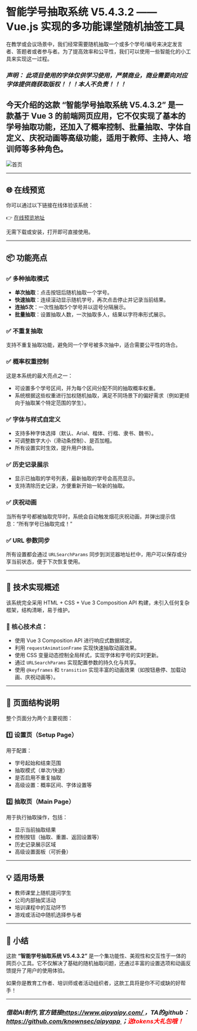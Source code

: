 # 智能学号抽取系统 V5.4.3.2 —— Vue.js 实现的多功能课堂随机抽签工具

在教学或会议场景中，我们经常需要随机抽取一个或多个学号/编号来决定发言者、答题者或者参与者。为了提高效率和公平性，我们可以使用一些智能化的小工具来实现这一过程。

### ***声明： 此项目使用的字体仅供学习使用，严禁商业，商业需要向对应字体提供商获取版权！！！本人不负责！！！***

今天介绍的这款 **“智能学号抽取系统 V5.4.3.2”** 是一款基于 Vue 3 的前端网页应用，它不仅实现了基本的学号抽取功能，还加入了概率控制、批量抽取、字体自定义、庆祝动画等高级功能，适用于教师、主持人、培训师等多种角色。
---
 ![首页](https://i-blog.csdnimg.cn/direct/361c37f12d12427096769a72b1ec8199.png#pic_center)

---

## 🌐 在线预览

你可以通过以下链接在线体验该系统：

👉 [在线预览地址](https://www.html2web.com/view/6867ec8912c1e7b5b4b1ee4e)

无需下载或安装，打开即可直接使用。






---
## 📦 功能亮点

### ✅ 多种抽取模式
- **单次抽取**：点击按钮后随机抽取一个学号。
- **快速抽取**：连续滚动显示随机学号，再次点击停止并记录当前结果。
- **连抽5次**：一次性抽取5个学号并以逗号分隔展示。
- **批量抽取**：设置抽取人数，一次抽取多人，结果以字符串形式展示。

### ✅ 不重复抽取
支持不重复抽取功能，避免同一个学号被多次抽中，适合需要公平性的场合。

### ✅ 概率权重控制
这是本系统的最大亮点之一：
- 可设置多个学号区间，并为每个区间分配不同的抽取概率权重。
- 系统根据这些权重进行加权随机抽取，满足不同场景下的偏好需求（例如更倾向于抽取某个特定范围的学生）。

### ✅ 字体与样式自定义
- 支持多种字体选择（默认、Arial、楷体、行楷、隶书、魏书）。
- 可调整数字大小（滑动条控制）、是否加粗。
- 所有设置实时生效，提升用户体验。

### ✅ 历史记录展示
- 显示已抽取的学号列表，最新抽取的学号会高亮显示。
- 支持清除历史记录，方便重新开始一轮新的抽取。

### ✅ 庆祝动画
当所有学号都被抽取完毕时，系统会自动触发烟花庆祝动画，并弹出提示信息：“所有学号已抽取完成！”

### ✅ URL 参数同步
所有设置都会通过 `URLSearchParams` 同步到浏览器地址栏中，用户可以保存或分享当前状态，便于下次恢复使用。

---

## 🧠 技术实现概述

该系统完全采用 HTML + CSS + Vue 3 Composition API 构建，未引入任何复杂框架，结构清晰，易于维护。

### 🔧 核心技术点：
- 使用 Vue 3 Composition API 进行响应式数据绑定。
- 利用 `requestAnimationFrame` 实现快速抽取动画效果。
- 使用 CSS 变量动态控制全局样式，实现字体和字号的实时更新。
- 通过 `URLSearchParams` 实现配置参数的持久化与共享。
- 使用 `@keyframes` 和 `transition` 实现丰富的动画效果（如按钮悬停、加载动画、庆祝动画等）。

---

## 📐 页面结构说明

整个页面分为两个主要视图：

### 1️⃣ 设置页（Setup Page）
用于配置：
- 学号起始和结束范围
- 抽取模式（单次/快速）
- 是否启用不重复抽取
- 高级设置：概率区间、字体设置等

### 2️⃣ 抽取页（Main Page）
用于执行抽取操作，包括：
- 显示当前抽取结果
- 控制按钮（抽取、重置、返回设置等）
- 历史记录展示区域
- 高级设置面板（可折叠）

---

## 💡 适用场景

- 教师课堂上随机提问学生
- 公司内部抽奖活动
- 培训课程中的互动环节
- 游戏或活动中随机选择参与者

---

## 📌 小结

这款 **“智能学号抽取系统 V5.4.3.2”** 是一个集功能性、美观性和交互性于一体的网页小工具。它不仅解决了基础的随机抽取问题，还通过丰富的设置选项和动画反馈提升了用户的使用体验。

如果你是教育工作者、培训师或者活动组织者，这款工具将是你不可或缺的好帮手！

---

### ***借助AI制作,官方链接[https://www.aipyaipy.com/ ](https://www.aipyaipy.com/ )，TA的github：[https://github.com/knownsec/aipyapp ](https://github.com/knownsec/aipyapp )；<span style="color:red">送tokens大礼包哦！</span>***

